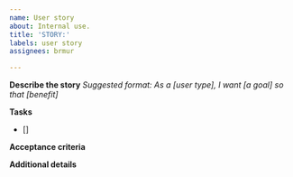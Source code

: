 ```yaml
---
name: User story
about: Internal use.
title: 'STORY:'
labels: user story
assignees: brmur

---
```


**Describe the story**
*Suggested format: As a [user type], I want [a goal] so that [benefit]*


**Tasks**
- []


**Acceptance criteria**




**Additional details**
